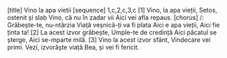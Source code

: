 [title] Vino la apa vietii
[sequence] 1,c,2,c,3,c
[1]
Vino, la apa vieții,
Setos, ostenit și slab
Vino, că nu în zadar vii
Aici vei afla repaus.
[chorus]
/: Grăbește-te, nu-ntârzia
Viață veșnică-ți va fi plata
Aici e apa vieții,
Aici fie ținta ta!
[2]
La acest izvor grăbește,
Umple-te de credință
Aici păcatul se șterge,
Aici se-mparte milă.
[3]
Vino la acest izvor sfânt,
Vindecare vei primi.
Vezi, izvorăște viață
Bea, și vei fi fericit.

